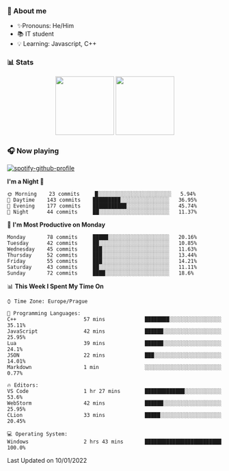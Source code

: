 ### 👋 About me

- ✨Pronouns: He/Him
- 📚 IT student
- 💡 Learning: Javascript, C++

### 📊 Stats
<p align="center">
  <img height="137px" src="https://github-readme-stats-ashy-seven.vercel.app/api?username=Nanoslav&count_private=true&theme=dark&show_icons=true" />
  <img height="137px" src="https://github-readme-stats-ashy-seven.vercel.app/api/top-langs?username=Nanoslav&count_private=true&layout=compact&theme=dark" />
</p>

### 🎧 Now playing
[![spotify-github-profile](https://spotify-github-profile.vercel.app/api/view?uid=g509347fts6blldcmm8uxhzib&cover_image=true&theme=novatorem)](https://spotify-github-profile.vercel.app/api/view?uid=g509347fts6blldcmm8uxhzib&redirect=true)

<!--START_SECTION:waka-->
**I'm a Night 🦉** 

```text
🌞 Morning    23 commits     █░░░░░░░░░░░░░░░░░░░░░░░░   5.94% 
🌆 Daytime    143 commits    █████████░░░░░░░░░░░░░░░░   36.95% 
🌃 Evening    177 commits    ███████████░░░░░░░░░░░░░░   45.74% 
🌙 Night      44 commits     ██░░░░░░░░░░░░░░░░░░░░░░░   11.37%

```
📅 **I'm Most Productive on Monday** 

```text
Monday       78 commits     █████░░░░░░░░░░░░░░░░░░░░   20.16% 
Tuesday      42 commits     ██░░░░░░░░░░░░░░░░░░░░░░░   10.85% 
Wednesday    45 commits     ███░░░░░░░░░░░░░░░░░░░░░░   11.63% 
Thursday     52 commits     ███░░░░░░░░░░░░░░░░░░░░░░   13.44% 
Friday       55 commits     ███░░░░░░░░░░░░░░░░░░░░░░   14.21% 
Saturday     43 commits     ██░░░░░░░░░░░░░░░░░░░░░░░   11.11% 
Sunday       72 commits     ████░░░░░░░░░░░░░░░░░░░░░   18.6%

```


📊 **This Week I Spent My Time On** 

```text
⌚︎ Time Zone: Europe/Prague

💬 Programming Languages: 
C++                      57 mins             ████████░░░░░░░░░░░░░░░░░   35.11% 
JavaScript               42 mins             ██████░░░░░░░░░░░░░░░░░░░   25.95% 
Lua                      39 mins             ██████░░░░░░░░░░░░░░░░░░░   24.1% 
JSON                     22 mins             ███░░░░░░░░░░░░░░░░░░░░░░   14.01% 
Markdown                 1 min               ░░░░░░░░░░░░░░░░░░░░░░░░░   0.77%

🔥 Editors: 
VS Code                  1 hr 27 mins        █████████████░░░░░░░░░░░░   53.6% 
WebStorm                 42 mins             ██████░░░░░░░░░░░░░░░░░░░   25.95% 
CLion                    33 mins             █████░░░░░░░░░░░░░░░░░░░░   20.45%

💻 Operating System: 
Windows                  2 hrs 43 mins       █████████████████████████   100.0%

```


 Last Updated on 10/01/2022
<!--END_SECTION:waka-->

<!--
**Nanoslav/Nanoslav** is a ✨ _special_ ✨ repository because its `README.md` (this file) appears on your GitHub profile.

Here are some ideas to get you started:

- 🔭 I’m currently working on ...
- 🌱 I’m currently learning ...
- 👯 I’m looking to collaborate on ...
- 🤔 I’m looking for help with ...
- 💬 Ask me about ...
- 📫 How to reach me: ...
- 😄 Pronouns: ...
- ⚡ Fun fact: ...
-->

